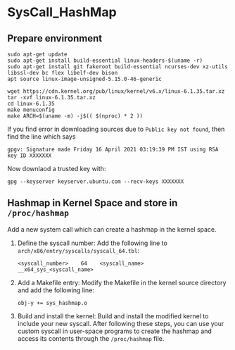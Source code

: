 # SysCall_HashMap
## Prepare environment
```
sudo apt-get update
sudo apt-get install build-essential linux-headers-$(uname -r)
sudo apt-get install git fakeroot build-essential ncurses-dev xz-utils libssl-dev bc flex libelf-dev bison
apt source linux-image-unsigned-5.15.0-46-generic

wget https://cdn.kernel.org/pub/linux/kernel/v6.x/linux-6.1.35.tar.xz
tar -xvf linux-6.1.35.tar.xz
cd linux-6.1.35
make menuconfig
make ARCH=$(uname -m) -j$(( $(nproc) * 2 ))

```
If you find error in downloading sources due to `Public key not found`, then find the line which says
```
gpgv: Signature made Friday 16 April 2021 03:19:39 PM IST using RSA key ID XXXXXXX
```
Now downlaod a trusted key with:
```
gpg --keyserver keyserver.ubuntu.com --recv-keys XXXXXXX
```

## Hashmap in Kernel Space and store in `/proc/hashmap`
Add a new system call which can create a hashmap in the kernel space.
1. Define the syscall number: Add the following line to `arch/x86/entry/syscalls/syscall_64.tbl`:
   ```
   <syscall_number>    64    <syscall_name>    __x64_sys_<syscall_name>
   ```
1. Add a Makefile entry: Modify the Makefile in the kernel source directory and add the following line:
   ```
   obj-y += sys_hashmap.o
   ```
1. Build and install the kernel: Build and install the modified kernel to include your new syscall. After following these steps, you can use your custom syscall in user-space programs to create the hashmap and access its contents through the `/proc/hashmap` file.
